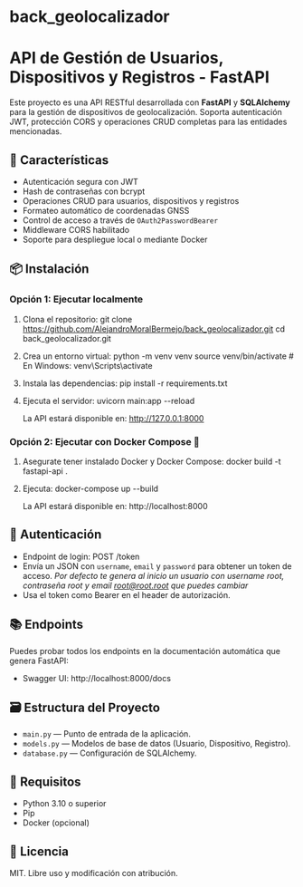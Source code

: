 # back_geolocalizador

# API de Gestión de Usuarios, Dispositivos y Registros - FastAPI

Este proyecto es una API RESTful desarrollada con **FastAPI** y **SQLAlchemy** para la gestión de dispositivos de geolocalización. Soporta autenticación JWT, protección CORS y operaciones CRUD completas para las entidades mencionadas.

## 🚀 Características

- Autenticación segura con JWT
- Hash de contraseñas con bcrypt
- Operaciones CRUD para usuarios, dispositivos y registros
- Formateo automático de coordenadas GNSS
- Control de acceso a través de `OAuth2PasswordBearer`
- Middleware CORS habilitado
- Soporte para despliegue local o mediante Docker

## 📦 Instalación

### Opción 1: Ejecutar localmente

1. Clona el repositorio:
   git clone https://github.com/AlejandroMoralBermejo/back_geolocalizador.git
   cd back_geolocalizador.git

2. Crea un entorno virtual:
   python -m venv venv
   source venv/bin/activate   # En Windows: venv\Scripts\activate

3. Instala las dependencias:
   pip install -r requirements.txt

4. Ejecuta el servidor:
   uvicorn main:app --reload

   La API estará disponible en: http://127.0.0.1:8000

### Opción 2: Ejecutar con Docker Compose 🐳

1. Asegurate tener instalado Docker y Docker Compose:
   docker build -t fastapi-api .

2. Ejecuta:
   docker-compose up --build

   La API estará disponible en: http://localhost:8000

## 🔐 Autenticación

- Endpoint de login: POST /token
- Envía un JSON con `username`, `email` y `password` para obtener un token de acceso. *Por defecto te genera al inicio un usuario con username root, contraseña root y email root@root.root que puedes cambiar*
- Usa el token como Bearer en el header de autorización.
  

## 📚 Endpoints

Puedes probar todos los endpoints en la documentación automática que genera FastAPI:

- Swagger UI: http://localhost:8000/docs

## 🗃️ Estructura del Proyecto

- `main.py` — Punto de entrada de la aplicación.
- `models.py` — Modelos de base de datos (Usuario, Dispositivo, Registro).
- `database.py` — Configuración de SQLAlchemy.

## 🧪 Requisitos

- Python 3.10 o superior
- Pip
- Docker (opcional)


## 📝 Licencia

MIT. Libre uso y modificación con atribución.

